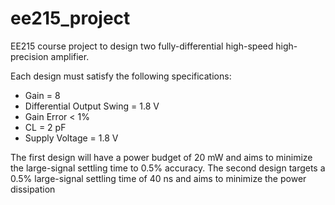 # ee215_project
EE215 course project to design two fully-differential high-speed high-precision amplifier.

Each design must satisfy the following specifications:
- Gain = 8
- Differential Output Swing = 1.8 V
- Gain Error < 1%
- CL = 2 pF
- Supply Voltage = 1.8 V

The first design will have a power budget of 20 mW and aims to minimize the large-signal settling
time to 0.5% accuracy. The second design targets a 0.5% large-signal settling time of 40 ns and aims
to minimize the power dissipation
